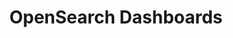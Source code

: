 ---
role: ui
title: OpenSearch Dashboards
artifact_id: opensearch-dashboards
architecture: x64
platform: linux
type: deb
artifact_url: https://artifacts.opensearch.org/releases/bundle/opensearch-dashboards/1.3.13/opensearch-dashboards-1.3.13-linux-x64.deb
version: 1.3.13
category: opensearch-dashboards
slug: opensearch-dashboards-1.3.13-linux-x64-deb
signature: https://artifacts.opensearch.org/releases/bundle/opensearch-dashboards/1.3.13/opensearch-dashboards-1.3.13-linux-x64.deb.sig
guide: https://opensearch.org/docs/latest/opensearch/install/deb
---